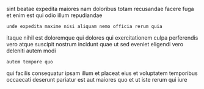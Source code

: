 <!--
title: Balanced tertiary database
author: Meaghan
date: 2014-08-04-1416
link: 2014-08-04-1416-balanced-tertiary-database
tags: [kittens,factory,PNG,Technology]
-->

sint beatae expedita maiores nam
doloribus totam recusandae facere
fuga et enim est qui odio illum  repudiandae
 	unde expedita maxime nisi aliquam nemo officia rerum quia
itaque nihil est doloremque qui dolores qui
exercitationem culpa perferendis vero atque suscipit nostrum incidunt quae
ut sed eveniet
eligendi vero deleniti autem modi
 	autem tempore quo 
qui facilis consequatur ipsam
illum et placeat eius et voluptatem temporibus occaecati deserunt pariatur
est aut maiores quo et ut
iste rerum qui iure